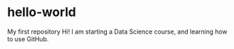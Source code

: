 # hello-world
My first repository
Hi! 
I am starting a Data Science course, and learning how to use GitHub.
